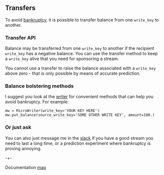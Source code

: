 ## Transfers

To avoid [bankruptcy](https://microprediction.github.io/microprediction/bankruptcy.html), 
it is possible to transfer balance from one `write_key` to another. 


### Transfer API

Balance may be transferred from one `write_key` to another if the recipient `write_key` has a negative balance. You can use the transfer method to keep
a `write_key` alive that you need for sponsoring a stream. 

You cannot use a transfer to 
raise the balance associated with a `write_key` above zero - that is only possible by means of accurate prediction. 

### Balance bolstering methods
I suggest you look at the [writer](https://github.com/microprediction/microprediction/blob/master/microprediction/writer.py) for convenient methods that can help you avoid bankruptcy. For example:

    mw = MicroWriter(write_key='YOUR KEY HERE')
    mw.put_balance(source_write_key='SOME OTHER WRITE KEY', amount=100.)

### Or just ask

You can also just message me in the [slack](https://microprediction.github.io/microprediction/slack.html) if you have a good stream you need to last a long time, or a prediction experiment where bankruptcy is proving annoying. 


-+- 

Documentation [map](https://microprediction.github.io/microprediction/map.html)

